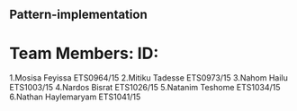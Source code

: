 ## Pattern-implementation
# Team Members: ID:
1.Mosisa Feyissa ETS0964/15
2.Mitiku Tadesse ETS0973/15
3.Nahom Hailu ETS1003/15
4.Nardos Bisrat ETS1026/15
5.Natanim Teshome ETS1034/15
6.Nathan Haylemaryam ETS1041/15
